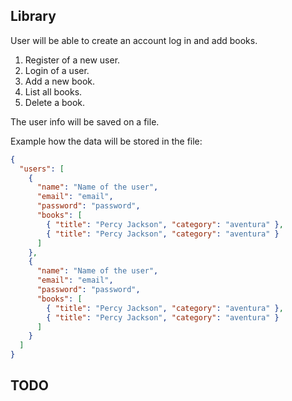 ## Library

User will be able to create an account log in and add books.

1. Register of a new user.
2. Login of a user.
3. Add a new book.
4. List all books.
5. Delete a book.

The user info will be saved on a file.

Example how the data will be stored in the file:

```json
{
  "users": [
    {
      "name": "Name of the user",
      "email": "email",
      "password": "password",
      "books": [
        { "title": "Percy Jackson", "category": "aventura" },
        { "title": "Percy Jackson", "category": "aventura" }
      ]
    },
    {
      "name": "Name of the user",
      "email": "email",
      "password": "password",
      "books": [
        { "title": "Percy Jackson", "category": "aventura" },
        { "title": "Percy Jackson", "category": "aventura" }
      ]
    }
  ]
}
```

## TODO

